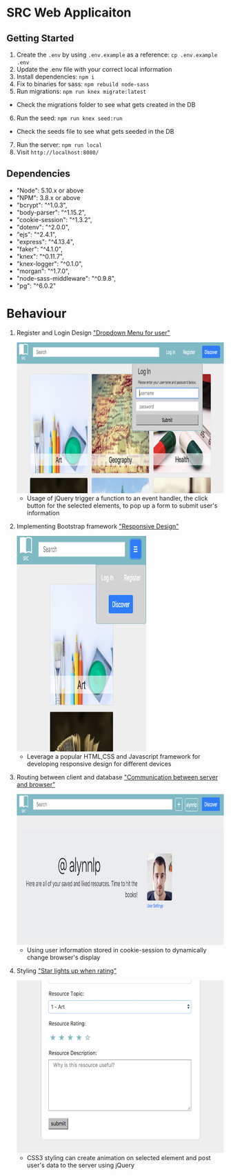 # SRC Web Applicaiton

## Getting Started

1. Create the `.env` by using `.env.example` as a reference: `cp .env.example .env`
2. Update the .env file with your correct local information
3. Install dependencies: `npm i`
4. Fix to binaries for sass: `npm rebuild node-sass`
5. Run migrations: `npm run knex migrate:latest`
  - Check the migrations folder to see what gets created in the DB
6. Run the seed: `npm run knex seed:run`
  - Check the seeds file to see what gets seeded in the DB
7. Run the server: `npm run local`
8. Visit `http://localhost:8080/`

## Dependencies

- "Node": 5.10.x or above
- "NPM": 3.8.x or above
- "bcrypt": "^1.0.3",
- "body-parser": "^1.15.2",
- "cookie-session": "^1.3.2",
- "dotenv": "^2.0.0",
- "ejs": "^2.4.1",
- "express": "^4.13.4",
- "faker": "^4.1.0",
- "knex": "^0.11.7",
- "knex-logger": "^0.1.0",
- "morgan": "^1.7.0",
- "node-sass-middleware": "^0.9.8",
- "pg": "^6.0.2"

# Behaviour

1.  Register and Login Design ["Dropdown Menu for user"](https://github.com/alynnlp/BAB/blob/master/docs/dropdown.png?raw=true)


    <img src="./docs/dropdown.png" alt="dropdownmenu" width="1000" height="350">

    - Usage of jQuery trigger a function to an event handler, the click button for the selected elements, to pop up a form to submit user's information



2. Implementing Bootstrap framework ["Responsive Design"](https://github.com/alynnlp/BAB/blob/master/docs/responsive.png?raw=true)


    <img src="./docs/responsive.png" alt="responsivedesign" width="300" height="500">

    - Leverage a popular HTML,CSS and Javascript framework for developing responsive design for different devices


3. Routing between client and database ["Communication between server and browser"](https://github.com/alynnlp/BAB/blob/master/docs/servertobrowser.png?raw=true)


    <img src="./docs/servertobrowser.png" alt="trackinguserinfo" width="1000" height="350">

    - Using user information stored in cookie-session to dynamically change browser's display


4. Styling ["Star lights up when rating"](https://github.com/alynnlp/BAB/blob/master/docs/star.png?raw=true)


    <img src="./docs/star.png" alt="rating" width="1000" height="400">

    -  CSS3 styling can create animation on selected element and post user's data to the server using jQuery
